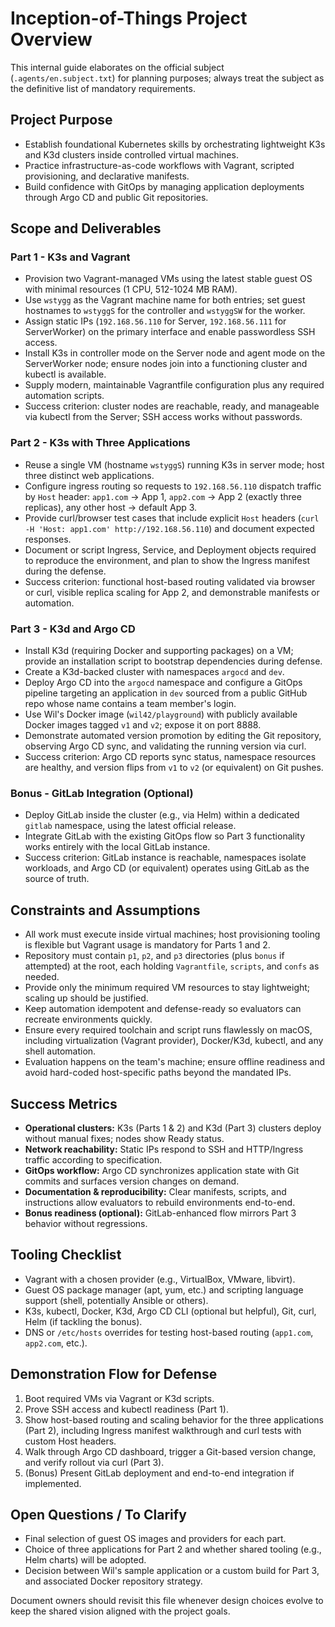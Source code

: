 # Inception-of-Things Project Overview

This internal guide elaborates on the official subject (`.agents/en.subject.txt`) for planning purposes; always treat the subject as the definitive list of mandatory requirements.

## Project Purpose
- Establish foundational Kubernetes skills by orchestrating lightweight K3s and K3d clusters inside controlled virtual machines.
- Practice infrastructure-as-code workflows with Vagrant, scripted provisioning, and declarative manifests.
- Build confidence with GitOps by managing application deployments through Argo CD and public Git repositories.

## Scope and Deliverables

### Part 1 - K3s and Vagrant
- Provision two Vagrant-managed VMs using the latest stable guest OS with minimal resources (1 CPU, 512-1024 MB RAM).
- Use `wstygg` as the Vagrant machine name for both entries; set guest hostnames to `wstyggS` for the controller and `wstyggSW` for the worker.
- Assign static IPs (`192.168.56.110` for Server, `192.168.56.111` for ServerWorker) on the primary interface and enable passwordless SSH access.
- Install K3s in controller mode on the Server node and agent mode on the ServerWorker node; ensure nodes join into a functioning cluster and kubectl is available.
- Supply modern, maintainable Vagrantfile configuration plus any required automation scripts.
- Success criterion: cluster nodes are reachable, ready, and manageable via kubectl from the Server; SSH access works without passwords.

### Part 2 - K3s with Three Applications
- Reuse a single VM (hostname `wstyggS`) running K3s in server mode; host three distinct web applications.
- Configure ingress routing so requests to `192.168.56.110` dispatch traffic by `Host` header: `app1.com` -> App 1, `app2.com` -> App 2 (exactly three replicas), any other host -> default App 3.
- Provide curl/browser test cases that include explicit `Host` headers (`curl -H 'Host: app1.com' http://192.168.56.110`) and document expected responses.
- Document or script Ingress, Service, and Deployment objects required to reproduce the environment, and plan to show the Ingress manifest during the defense.
- Success criterion: functional host-based routing validated via browser or curl, visible replica scaling for App 2, and demonstrable manifests or automation.

### Part 3 - K3d and Argo CD
- Install K3d (requiring Docker and supporting packages) on a VM; provide an installation script to bootstrap dependencies during defense.
- Create a K3d-backed cluster with namespaces `argocd` and `dev`.
- Deploy Argo CD into the `argocd` namespace and configure a GitOps pipeline targeting an application in `dev` sourced from a public GitHub repo whose name contains a team member's login.
- Use Wil's Docker image (`wil42/playground`) with publicly available Docker images tagged `v1` and `v2`; expose it on port 8888.
- Demonstrate automated version promotion by editing the Git repository, observing Argo CD sync, and validating the running version via curl.
- Success criterion: Argo CD reports sync status, namespace resources are healthy, and version flips from `v1` to `v2` (or equivalent) on Git pushes.

### Bonus - GitLab Integration (Optional)
- Deploy GitLab inside the cluster (e.g., via Helm) within a dedicated `gitlab` namespace, using the latest official release.
- Integrate GitLab with the existing GitOps flow so Part 3 functionality works entirely with the local GitLab instance.
- Success criterion: GitLab instance is reachable, namespaces isolate workloads, and Argo CD (or equivalent) operates using GitLab as the source of truth.

## Constraints and Assumptions
- All work must execute inside virtual machines; host provisioning tooling is flexible but Vagrant usage is mandatory for Parts 1 and 2.
- Repository must contain `p1`, `p2`, and `p3` directories (plus `bonus` if attempted) at the root, each holding `Vagrantfile`, `scripts`, and `confs` as needed.
- Provide only the minimum required VM resources to stay lightweight; scaling up should be justified.
- Keep automation idempotent and defense-ready so evaluators can recreate environments quickly.
- Ensure every required toolchain and script runs flawlessly on macOS, including virtualization (Vagrant provider), Docker/K3d, kubectl, and any shell automation.
- Evaluation happens on the team's machine; ensure offline readiness and avoid hard-coded host-specific paths beyond the mandated IPs.

## Success Metrics
- **Operational clusters:** K3s (Parts 1 & 2) and K3d (Part 3) clusters deploy without manual fixes; nodes show Ready status.
- **Network reachability:** Static IPs respond to SSH and HTTP/Ingress traffic according to specification.
- **GitOps workflow:** Argo CD synchronizes application state with Git commits and surfaces version changes on demand.
- **Documentation & reproducibility:** Clear manifests, scripts, and instructions allow evaluators to rebuild environments end-to-end.
- **Bonus readiness (optional):** GitLab-enhanced flow mirrors Part 3 behavior without regressions.

## Tooling Checklist
- Vagrant with a chosen provider (e.g., VirtualBox, VMware, libvirt).
- Guest OS package manager (apt, yum, etc.) and scripting language support (shell, potentially Ansible or others).
- K3s, kubectl, Docker, K3d, Argo CD CLI (optional but helpful), Git, curl, Helm (if tackling the bonus).
- DNS or `/etc/hosts` overrides for testing host-based routing (`app1.com`, `app2.com`, etc.).

## Demonstration Flow for Defense
1. Boot required VMs via Vagrant or K3d scripts.
2. Prove SSH access and kubectl readiness (Part 1).
3. Show host-based routing and scaling behavior for the three applications (Part 2), including Ingress manifest walkthrough and curl tests with custom Host headers.
4. Walk through Argo CD dashboard, trigger a Git-based version change, and verify rollout via curl (Part 3).
5. (Bonus) Present GitLab deployment and end-to-end integration if implemented.

## Open Questions / To Clarify
- Final selection of guest OS images and providers for each part.
- Choice of three applications for Part 2 and whether shared tooling (e.g., Helm charts) will be adopted.
- Decision between Wil's sample application or a custom build for Part 3, and associated Docker repository strategy.

Document owners should revisit this file whenever design choices evolve to keep the shared vision aligned with the project goals.
